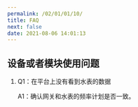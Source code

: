 ```yaml
---
permalink: /02/01/01/10/
title: FAQ
next: false
date: 2021-08-06 14:01:13
---
```


## 设备或者模块使用问题

1. Q1：在平台上没有看到水表的数据

   A1：确认网关和水表的频率计划是否一致。

